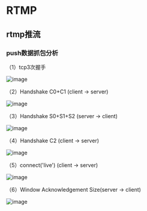 # RTMP

## rtmp推流

### push数据抓包分析

（1）tcp3次握手

![image](https://user-images.githubusercontent.com/17688273/151356256-db02b030-0b67-40e5-8f1b-e0083a10ac19.png)


（2）Handshake C0+C1 (client -> server)

![image](https://user-images.githubusercontent.com/17688273/151356966-b274e0bb-cfcb-44f3-8d05-a46aea46d271.png)


（3）Handshake S0+S1+S2 (server -> client)

![image](https://user-images.githubusercontent.com/17688273/151357271-78302be9-87f6-46c3-8065-23f252dc3501.png)

（4）Handshake C2 (client -> server)

![image](https://user-images.githubusercontent.com/17688273/151357896-8da6a4ef-d340-4050-8613-b3ee06fa7eb5.png)


（5）connect('live') (client -> server)

![image](https://user-images.githubusercontent.com/17688273/151359231-20b2f87a-cd5c-4986-ad9b-57c27ce5d1a5.png)


（6）Window Acknowledgement Size(server -> client)

![image](https://user-images.githubusercontent.com/17688273/151360346-275a8dfc-810e-4ae5-92a2-02fa6318ff3f.png)
